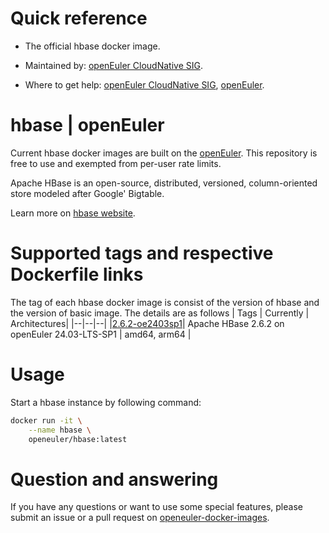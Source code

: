 # Quick reference

- The official hbase docker image.

- Maintained by: [openEuler CloudNative SIG](https://gitee.com/openeuler/cloudnative).

- Where to get help: [openEuler CloudNative SIG](https://gitee.com/openeuler/cloudnative), [openEuler](https://gitee.com/openeuler/community).
# hbase | openEuler
Current hbase docker images are built on the [openEuler](https://repo.openeuler.org/). This repository is free to use and exempted from per-user rate limits.

Apache HBase is an open-source, distributed, versioned, column-oriented store modeled after Google' Bigtable.

Learn more on [hbase website](https://hbase.apache.org/).

# Supported tags and respective Dockerfile links
The tag of each hbase docker image is consist of the version of hbase and the version of basic image. The details are as follows
| Tags | Currently |  Architectures|
|--|--|--|
|[2.6.2-oe2403sp1](https://gitee.com/openeuler/openeuler-docker-images/blob/master/Bigdata/hbase/2.6.2/24.03-lts-sp1/Dockerfile)| Apache HBase 2.6.2 on openEuler 24.03-LTS-SP1 | amd64, arm64 |

# Usage
Start a hbase instance by following command:
```bash
docker run -it \
    --name hbase \
    openeuler/hbase:latest
```

# Question and answering
If you have any questions or want to use some special features, please submit an issue or a pull request on [openeuler-docker-images](https://gitee.com/openeuler/openeuler-docker-images).
